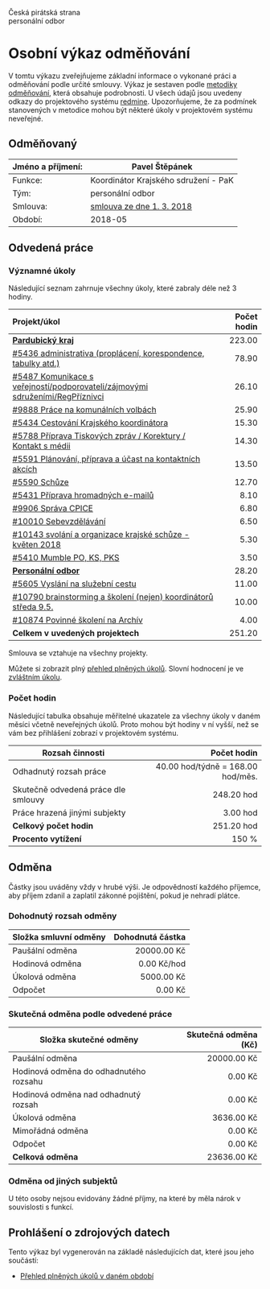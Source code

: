 Česká pirátská strana  
personální odbor

Osobní výkaz odměňování
=======================

V tomtu výkazu zveřejňujeme základní informace o vykonané práci a odměňování
podle určité smlouvy. Výkaz je sestaven podle [metodiky odměňování][metodika],
která obsahuje podrobnosti. U všech údajů jsou uvedeny odkazy do projektového
systému [redmine](https://redmine.pirati.cz). Upozorňujeme, že za podmínek
stanovených v metodice mohou být některé úkoly v projektovém systému neveřejné.

Odměňovaný
----------

Jméno a příjmení:                      | Pavel Štěpánek
-----------------------                | --------------------
Funkce:                                | Koordinátor Krajského sdružení - PaK
Tým:                                   | personální odbor
Smlouva:                               | [smlouva ze dne 1. 3. 2018][smlouva]
Období:                                | 2018-05


Odvedená práce
--------------

### Významné úkoly

Následující seznam zahrnuje všechny úkoly, které zabraly déle než 3 hodiny.

| Projekt/úkol                                                                           |   Počet hodin |
|:---------------------------------------------------------------------------------------|--------------:|
| **[Pardubický kraj][p110]**                                                            |        223.00 |
| [#5436 administrativa (proplácení, korespondence, tabulky atd.)][t5436]                |         78.90 |
| [#5487 Komunikace s veřejností/podporovateli/zájmovými sdruženími/RegPříznivci][t5487] |         26.10 |
| [#9888 Práce na komunálních volbách][t9888]                                            |         25.90 |
| [#5434 Cestování Krajského koordinátora][t5434]                                        |         15.30 |
| [#5788 Příprava Tiskových zpráv / Korektury / Kontakt s médii][t5788]                  |         14.30 |
| [#5591 Plánování, příprava a účast na kontaktních akcích][t5591]                       |         13.50 |
| [#5590 Schůze][t5590]                                                                  |         12.70 |
| [#5431 Příprava hromadných e-mailů][t5431]                                             |          8.10 |
| [#9906 Správa CPICE][t9906]                                                            |          6.80 |
| [#10010 Sebevzdělávání][t10010]                                                        |          6.50 |
| [#10143 svolání a organizace krajské schůze - květen 2018][t10143]                     |          5.30 |
| [#5410 Mumble PO, KS, PKS][t5410]                                                      |          3.50 |
| **[Personální odbor][p70]**                                                            |         28.20 |
| [#5605 Vyslání na služební cestu][t5605]                                               |         11.00 |
| [#10790 brainstorming a školení (nejen) koordinátorů středa 9.5. ][t10790]             |         10.00 |
| [#10874 Povinné školení na Archív][t10874]                                             |          4.00 |
| **Celkem v uvedených projektech**                                                      |        251.20 |

Smlouva se vztahuje na všechny projekty. 

Můžete si zobrazit plný [přehled plněných úkolů][tasklist].
Slovní hodnocení je ve [zvláštním úkolu][hodnoceni].


### Počet hodin

Následující tabulka obsahuje měřitelné ukazatele za všechny úkoly v daném měsíci
včetně neveřejných úkolů. Proto mohou být hodiny v ní vyšší, než se vám bez
přihlášení zobrazí v projektovém systému.

Rozsah činnosti                        | Počet hodin
--------------                         | ----------:
Odhadnutý rozsah práce                 |  40.00 hod/týdně = 168.00 hod/měs.
Skutečně odvedená práce dle smlouvy    | 248.20 hod
Práce hrazená jinými subjekty          |   3.00 hod
**Celkový počet hodin**                | 251.20 hod
**Procento vytížení**                  |  150 %

Odměna
------

Částky jsou uváděny vždy v hrubé výši. Je odpovědností každého příjemce, aby
příjem zdanil a zaplatil zákonné pojištění, pokud je nehradí plátce.

### Dohodnutý rozsah odměny

Složka smluvní odměny                  | Dohodnutá částka
----------------                       | ------------------:
Paušální odměna                        | 20000.00 Kč
Hodinová odměna                        |     0.00 Kč/hod
Úkolová odměna                         |  5000.00 Kč
Odpočet                                |     0.00 Kč

### Skutečná odměna podle odvedené práce

Složka skutečné odměny                 | Skutečná odměna (Kč)
---------------------                  | ---------------------:
Paušální odměna                        | 20000.00 Kč
Hodinová odměna do odhadnutého rozsahu |     0.00 Kč
Hodinová odměna nad odhadnutý rozsah   |     0.00 Kč
Úkolová odměna                         |  3636.00 Kč
Mimořádná odměna                       |     0.00 Kč
Odpočet                                |     0.00 Kč
**Celková odměna**                     | 23636.00 Kč


### Odměna od jiných subjektů

U této osoby nejsou evidovány žádné příjmy, na které by měla nárok v souvislosti s funkcí.


Prohlášení o zdrojových datech
------------------------------

Tento výkaz byl vygenerován na základě následujících dat, které jsou jeho součástí:

* [Přehled plněných úkolů v daném období](user_report.csv)

[hodnoceni]: https://redmine.pirati.cz/issues/
[metodika]: https://redmine.pirati.cz/projects/po/wiki/Odmenovani


[p110]: https://redmine.pirati.cz/time_entries?c[]=project&c[]=user&c[]=activity&c[]=issue&c[]=hours&c[]=cf_16&c[]=spent_on&f[]=spent_on&f[]=user_id&f[]=&op[spent_on]=><&op[user_id]==&utf8=%E2%9C%93&v[spent_on][]=2018-05-01&v[spent_on][]=2018-05-31&v[user_id][]=2&v[user_id][]=3&v[user_id][]=5&f[]=project_id&op[project_id]==&v[project_id][]=110

[t5436]: https://redmine.pirati.cz/issues/5436/time_entries?c[]=project&c[]=user&c[]=activity&c[]=issue&c[]=hours&c[]=cf_16&c[]=spent_on&f[]=spent_on&f[]=user_id&f[]=&op[spent_on]=><&op[user_id]==&utf8=%E2%9C%93&v[spent_on][]=2018-05-01&v[spent_on][]=2018-05-31&v[user_id][]=2&v[user_id][]=3&v[user_id][]=5

[t5487]: https://redmine.pirati.cz/issues/5487/time_entries?c[]=project&c[]=user&c[]=activity&c[]=issue&c[]=hours&c[]=cf_16&c[]=spent_on&f[]=spent_on&f[]=user_id&f[]=&op[spent_on]=><&op[user_id]==&utf8=%E2%9C%93&v[spent_on][]=2018-05-01&v[spent_on][]=2018-05-31&v[user_id][]=2&v[user_id][]=3&v[user_id][]=5

[t9888]: https://redmine.pirati.cz/issues/9888/time_entries?c[]=project&c[]=user&c[]=activity&c[]=issue&c[]=hours&c[]=cf_16&c[]=spent_on&f[]=spent_on&f[]=user_id&f[]=&op[spent_on]=><&op[user_id]==&utf8=%E2%9C%93&v[spent_on][]=2018-05-01&v[spent_on][]=2018-05-31&v[user_id][]=2&v[user_id][]=3&v[user_id][]=5

[t5434]: https://redmine.pirati.cz/issues/5434/time_entries?c[]=project&c[]=user&c[]=activity&c[]=issue&c[]=hours&c[]=cf_16&c[]=spent_on&f[]=spent_on&f[]=user_id&f[]=&op[spent_on]=><&op[user_id]==&utf8=%E2%9C%93&v[spent_on][]=2018-05-01&v[spent_on][]=2018-05-31&v[user_id][]=2&v[user_id][]=3&v[user_id][]=5

[t5788]: https://redmine.pirati.cz/issues/5788/time_entries?c[]=project&c[]=user&c[]=activity&c[]=issue&c[]=hours&c[]=cf_16&c[]=spent_on&f[]=spent_on&f[]=user_id&f[]=&op[spent_on]=><&op[user_id]==&utf8=%E2%9C%93&v[spent_on][]=2018-05-01&v[spent_on][]=2018-05-31&v[user_id][]=2&v[user_id][]=3&v[user_id][]=5

[t5591]: https://redmine.pirati.cz/issues/5591/time_entries?c[]=project&c[]=user&c[]=activity&c[]=issue&c[]=hours&c[]=cf_16&c[]=spent_on&f[]=spent_on&f[]=user_id&f[]=&op[spent_on]=><&op[user_id]==&utf8=%E2%9C%93&v[spent_on][]=2018-05-01&v[spent_on][]=2018-05-31&v[user_id][]=2&v[user_id][]=3&v[user_id][]=5

[t5590]: https://redmine.pirati.cz/issues/5590/time_entries?c[]=project&c[]=user&c[]=activity&c[]=issue&c[]=hours&c[]=cf_16&c[]=spent_on&f[]=spent_on&f[]=user_id&f[]=&op[spent_on]=><&op[user_id]==&utf8=%E2%9C%93&v[spent_on][]=2018-05-01&v[spent_on][]=2018-05-31&v[user_id][]=2&v[user_id][]=3&v[user_id][]=5

[t5431]: https://redmine.pirati.cz/issues/5431/time_entries?c[]=project&c[]=user&c[]=activity&c[]=issue&c[]=hours&c[]=cf_16&c[]=spent_on&f[]=spent_on&f[]=user_id&f[]=&op[spent_on]=><&op[user_id]==&utf8=%E2%9C%93&v[spent_on][]=2018-05-01&v[spent_on][]=2018-05-31&v[user_id][]=2&v[user_id][]=3&v[user_id][]=5

[t9906]: https://redmine.pirati.cz/issues/9906/time_entries?c[]=project&c[]=user&c[]=activity&c[]=issue&c[]=hours&c[]=cf_16&c[]=spent_on&f[]=spent_on&f[]=user_id&f[]=&op[spent_on]=><&op[user_id]==&utf8=%E2%9C%93&v[spent_on][]=2018-05-01&v[spent_on][]=2018-05-31&v[user_id][]=2&v[user_id][]=3&v[user_id][]=5

[t10010]: https://redmine.pirati.cz/issues/10010/time_entries?c[]=project&c[]=user&c[]=activity&c[]=issue&c[]=hours&c[]=cf_16&c[]=spent_on&f[]=spent_on&f[]=user_id&f[]=&op[spent_on]=><&op[user_id]==&utf8=%E2%9C%93&v[spent_on][]=2018-05-01&v[spent_on][]=2018-05-31&v[user_id][]=2&v[user_id][]=3&v[user_id][]=5

[t10143]: https://redmine.pirati.cz/issues/10143/time_entries?c[]=project&c[]=user&c[]=activity&c[]=issue&c[]=hours&c[]=cf_16&c[]=spent_on&f[]=spent_on&f[]=user_id&f[]=&op[spent_on]=><&op[user_id]==&utf8=%E2%9C%93&v[spent_on][]=2018-05-01&v[spent_on][]=2018-05-31&v[user_id][]=2&v[user_id][]=3&v[user_id][]=5

[t5410]: https://redmine.pirati.cz/issues/5410/time_entries?c[]=project&c[]=user&c[]=activity&c[]=issue&c[]=hours&c[]=cf_16&c[]=spent_on&f[]=spent_on&f[]=user_id&f[]=&op[spent_on]=><&op[user_id]==&utf8=%E2%9C%93&v[spent_on][]=2018-05-01&v[spent_on][]=2018-05-31&v[user_id][]=2&v[user_id][]=3&v[user_id][]=5

[p70]: https://redmine.pirati.cz/time_entries?c[]=project&c[]=user&c[]=activity&c[]=issue&c[]=hours&c[]=cf_16&c[]=spent_on&f[]=spent_on&f[]=user_id&f[]=&op[spent_on]=><&op[user_id]==&utf8=%E2%9C%93&v[spent_on][]=2018-05-01&v[spent_on][]=2018-05-31&v[user_id][]=2&v[user_id][]=3&v[user_id][]=5&f[]=project_id&op[project_id]==&v[project_id][]=70

[t5605]: https://redmine.pirati.cz/issues/5605/time_entries?c[]=project&c[]=user&c[]=activity&c[]=issue&c[]=hours&c[]=cf_16&c[]=spent_on&f[]=spent_on&f[]=user_id&f[]=&op[spent_on]=><&op[user_id]==&utf8=%E2%9C%93&v[spent_on][]=2018-05-01&v[spent_on][]=2018-05-31&v[user_id][]=2&v[user_id][]=3&v[user_id][]=5

[t10790]: https://redmine.pirati.cz/issues/10790/time_entries?c[]=project&c[]=user&c[]=activity&c[]=issue&c[]=hours&c[]=cf_16&c[]=spent_on&f[]=spent_on&f[]=user_id&f[]=&op[spent_on]=><&op[user_id]==&utf8=%E2%9C%93&v[spent_on][]=2018-05-01&v[spent_on][]=2018-05-31&v[user_id][]=2&v[user_id][]=3&v[user_id][]=5

[t10874]: https://redmine.pirati.cz/issues/10874/time_entries?c[]=project&c[]=user&c[]=activity&c[]=issue&c[]=hours&c[]=cf_16&c[]=spent_on&f[]=spent_on&f[]=user_id&f[]=&op[spent_on]=><&op[user_id]==&utf8=%E2%9C%93&v[spent_on][]=2018-05-01&v[spent_on][]=2018-05-31&v[user_id][]=2&v[user_id][]=3&v[user_id][]=5



[tasklist]: https://redmine.pirati.cz/time_entries?c[]=project&c[]=user&c[]=activity&c[]=issue&c[]=hours&c[]=cf_16&c[]=spent_on&f[]=spent_on&f[]=user_id&f[]=&op[spent_on]=><&op[user_id]==&utf8=%E2%9C%93&v[spent_on][]=2018-05-01&v[spent_on][]=2018-05-31&v[user_id][]=235

[smlouva]: https://smlouvy.pirati.cz/smlouvy/2018/03/01/kk-pak/
